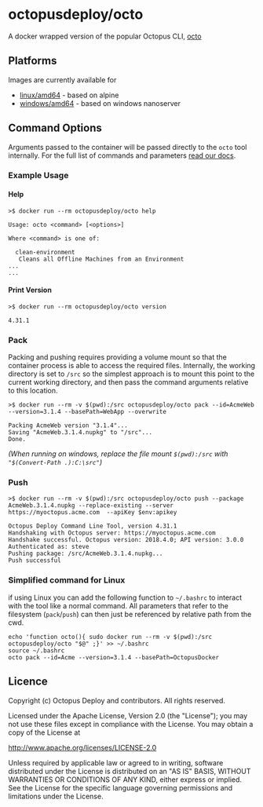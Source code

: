 # octopusdeploy/octo
A docker wrapped version of the popular Octopus CLI, [octo](https://octopus.com/docs/api-and-integration/octo.exe-command-line)

## Platforms
Images are currently available for
- [linux/amd64](alpine/Dockerfile) - based on alpine
- [windows/amd64](nanoserver/Dockerfile) - based on windows nanoserver


## Command Options
Arguments passed to the container will be passed directly to the `octo` tool internally. For the full list of commands and parameters [read our docs](https://octopus.com/docs/api-and-integration/octo.exe-command-line).

### Example Usage
#### Help
```
>$ docker run --rm octopusdeploy/octo help

Usage: octo <command> [<options>]

Where <command> is one of:

  clean-environment
   Cleans all Offline Machines from an Environment
...
...
```
#### Print Version
```
>$ docker run --rm octopusdeploy/octo version

4.31.1
```

### Pack
Packing and pushing requires providing a volume mount so that the container process is able to access the required files. Internally, the working directory is set to `/src` so the simplest approach is to mount this point to the current working directory, and then pass the command arguments relative to this location.

```
>$ docker run --rm -v $(pwd):/src octopusdeploy/octo pack --id=AcmeWeb --version=3.1.4 --basePath=WebApp --overwrite

Packing AcmeWeb version "3.1.4"...
Saving "AcmeWeb.3.1.4.nupkg" to "/src"...
Done.
```
_(When running on windows, replace the file mount `$(pwd):/src` with `"$(Convert-Path .):C:\src"`)_


### Push
```
>$ docker run --rm -v $(pwd):/src octopusdeploy/octo push --package AcmeWeb.3.1.4.nupkg --replace-existing --server https://myoctopus.acme.com  --apiKey $env:apikey

Octopus Deploy Command Line Tool, version 4.31.1
Handshaking with Octopus server: https://myoctopus.acme.com
Handshake successful. Octopus version: 2018.4.0; API version: 3.0.0
Authenticated as: steve
Pushing package: /src/AcmeWeb.3.1.4.nupkg...
Push successful
```

### Simplified command for Linux
if using Linux you can add the following function to `~/.bashrc` to interact with the tool like a normal command. All parameters that refer to the filesystem (`pack`/`push`) can then just be referenced by relative path from the cwd.
```
echo 'function octo(){ sudo docker run --rm -v $(pwd):/src octopusdeploy/octo "$@" ;}' >> ~/.bashrc
source ~/.bashrc
octo pack --id=Acme --version=3.1.4 --basePath=OctopusDocker
```

## Licence
Copyright (c) Octopus Deploy and contributors. All rights reserved.

Licensed under the Apache License, Version 2.0 (the "License"); you may not use
these files except in compliance with the License. You may obtain a copy of the
License at

http://www.apache.org/licenses/LICENSE-2.0

Unless required by applicable law or agreed to in writing, software distributed
under the License is distributed on an "AS IS" BASIS, WITHOUT WARRANTIES OR
CONDITIONS OF ANY KIND, either express or implied. See the License for the
specific language governing permissions and limitations under the License.
